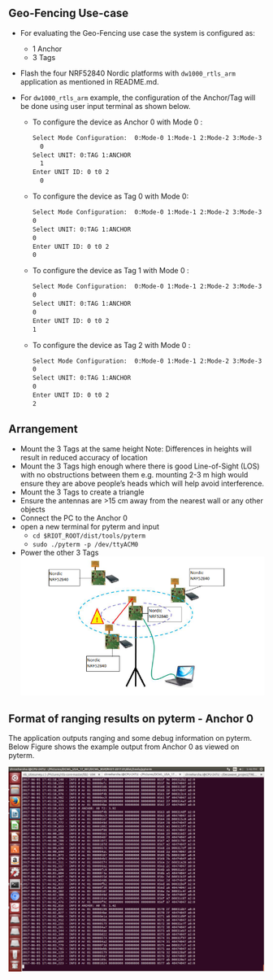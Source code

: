 ## Geo-Fencing Use-case
* For evaluating the Geo-Fencing use case the system is configured as:
   * 1 Anchor
   * 3 Tags
  
* Flash the four NRF52840 Nordic platforms with `dw1000_rtls_arm` application as mentioned in README.md. 
* For `dw1000_rtls_arm` example, the configuration of the Anchor/Tag will be done using user input terminal as shown below.
    * To configure the device as Anchor 0 with Mode 0 :
       ```bash
       Select Mode Configuration:  0:Mode-0 1:Mode-1 2:Mode-2 3:Mode-3
         0
       Select UNIT: 0:TAG 1:ANCHOR
         1
       Enter UNIT ID: 0 t0 2
         0
       ```       
    * To configure the device as Tag 0 with Mode 0: 
      ```bash
      Select Mode Configuration:  0:Mode-0 1:Mode-1 2:Mode-2 3:Mode-3
      0
      Select UNIT: 0:TAG 1:ANCHOR
      0
      Enter UNIT ID: 0 t0 2
      0
      ```
    * To configure the device as Tag 1 with Mode 0 : 
      ```bash
      Select Mode Configuration:  0:Mode-0 1:Mode-1 2:Mode-2 3:Mode-3
      0
      Select UNIT: 0:TAG 1:ANCHOR
      0
      Enter UNIT ID: 0 t0 2
      1
      ```
    * To configure the device as Tag 2 with Mode 0 : 
       ```bash
       Select Mode Configuration:  0:Mode-0 1:Mode-1 2:Mode-2 3:Mode-3
       0
       Select UNIT: 0:TAG 1:ANCHOR
       0
       Enter UNIT ID: 0 t0 2
       2
       ```
## Arrangement
* Mount the 3 Tags at the same height
  Note: Differences in heights will result in reduced accuracy of location
* Mount the 3 Tags high enough where there is good Line-of-Sight (LOS) with no
obstructions between them e.g. mounting 2-3 m high would ensure they are above
people’s heads which will help avoid interference.
* Mount the 3 Tags to create a triangle
* Ensure the antennas are >15 cm away from the nearest wall or any other objects
* Connect the PC to the Anchor 0 
* open a new terminal for pyterm and input
    * `cd $RIOT_ROOT/dist/tools/pyterm`
    * `sudo ./pyterm -p /dev/ttyACM0`
* Power the other 3 Tags 
![Geo-Fencing](./images/Geo-Fencing.PNG)
## Format of ranging results on pyterm - Anchor 0
The application outputs ranging and some debug information on pyterm. Below Figure shows the example output from Anchor 0 as viewed on pyterm.

![Geo-Fencing Log](./images/Geo-Fencing_log.png)

